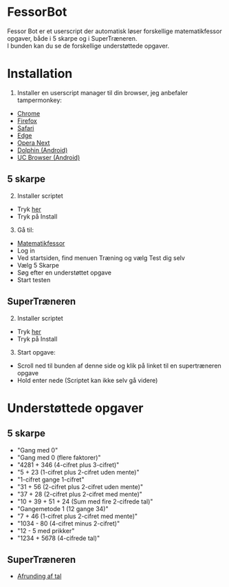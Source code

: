 # FessorBot
Fessor Bot er et userscript der automatisk løser forskellige matematikfessor opgaver, både i 5 skarpe og i SuperTræneren.<br />
I bunden kan du se de forskellige understøttede opgaver.

# Installation
1. Installer en userscript manager til din browser, jeg anbefaler tampermonkey:
 * [Chrome](https://chrome.google.com/webstore/detail/tampermonkey/dhdgffkkebhmkfjojejmpbldmpobfkfo)
 * [Firefox](https://addons.mozilla.org/da/firefox/addon/tampermonkey/)
 * [Safari](https://safari.tampermonkey.net/tampermonkey.safariextz)
 * [Edge](https://www.microsoft.com/store/apps/9NBLGGH5162S)
 * [Opera Next](https://addons.opera.com/en/extensions/details/tampermonkey-beta/)
 * [Dolphin (Android)](https://play.google.com/store/apps/details?id=net.tampermonkey.dolphin)
 * [UC Browser (Android)](https://play.google.com/store/apps/details?id=net.tampermonkey.uc)

## 5 skarpe
2. Installer scriptet
* Tryk [her](https://github.com/Janbuller/Fessor-Bot/raw/master/FessorBot.user.js)
* Tryk på Install

3. Gå til:
* [Matematikfessor](https://matematikfessor.dk)
* Log in
* Ved startsiden, find menuen Træning og vælg Test dig selv
* Vælg 5 Skarpe
* Søg efter en understøttet opgave
* Start testen
## SuperTræneren
2. Installer scriptet
* Tryk [her](https://github.com/Janbuller/Fessor-Bot/raw/master/SuperTræneren.user.js)
* Tryk på Install

3. Start opgave:
* Scroll ned til bunden af denne side og klik på linket til en supertræneren opgave
* Hold enter nede (Scriptet kan ikke selv gå videre)
# Understøttede opgaver
## 5 skarpe
* "Gang med 0"
* "Gang med 0 (flere faktorer)"
* "4281 + 346 (4-cifret plus 3-cifret)"
* "5 + 23 (1-cifret plus 2-cifret uden mente)"
* "1-cifret gange 1-cifret"
* "31 + 56 (2-cifret plus 2-cifret uden mente)"
* "37 + 28 (2-cifret plus 2-cifret med mente)"
* "10 + 39 + 51 + 24 (Sum med fire 2-cifrede tal)"
* "Gangemetode 1 (12 gange 34)"
* "7 + 46 (1-cifret plus 2-cifret med mente)"
* "1034 - 80 (4-cifret minus 2-cifret)"
* "12 - 5 med prikker"
* "1234 + 5678 (4-cifrede tal)"
## SuperTræneren
* [Afrunding af tal](https://www.matematikfessor.dk/adaptive_test/index/topic:afrunding-af-tal-96)
